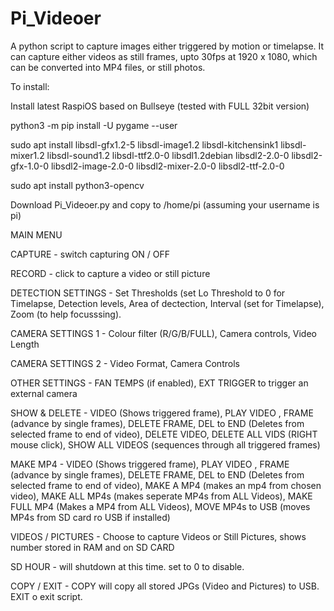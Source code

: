 # Pi_Videoer

A python script to capture images either triggered by motion or timelapse. It can capture either videos as still frames, upto 30fps at 1920 x 1080, which can be converted into MP4 files, or still photos.

To install:

Install latest RaspiOS based on Bullseye (tested with FULL 32bit version)

python3 -m pip install -U pygame --user

sudo apt install libsdl-gfx1.2-5 libsdl-image1.2 libsdl-kitchensink1 libsdl-mixer1.2 libsdl-sound1.2 libsdl-ttf2.0-0 libsdl1.2debian libsdl2-2.0-0 libsdl2-gfx-1.0-0 libsdl2-image-2.0-0 libsdl2-mixer-2.0-0 libsdl2-ttf-2.0-0

sudo apt install python3-opencv

Download Pi_Videoer.py and copy to /home/pi (assuming your username is pi)

MAIN MENU

CAPTURE - switch capturing ON / OFF

RECORD  - click to capture a video or still picture

DETECTION SETTINGS - Set Thresholds (set Lo Threshold to 0 for Timelapse, Detection levels, Area of dectection, Interval (set for Timelapse), Zoom (to help focusssing).

CAMERA SETTINGS 1 - Colour filter (R/G/B/FULL), Camera controls, Video Length

CAMERA SETTINGS 2 - Video Format, Camera Controls

OTHER SETTINGS    - FAN TEMPS (if enabled), EXT TRIGGER to trigger an external camera

SHOW & DELETE     - VIDEO (Shows triggered frame), PLAY VIDEO , FRAME (advance by single frames), DELETE FRAME, DEL to END (Deletes from selected frame to end of video), DELETE VIDEO, DELETE ALL VIDS (RIGHT mouse click), SHOW ALL VIDEOS (sequences through all triggered frames)

MAKE MP4  - VIDEO (Shows triggered frame), PLAY VIDEO , FRAME (advance by single frames), DELETE FRAME, DEL to END (Deletes from selected frame to end of video), MAKE A MP4 (makes an mp4 from chosen video), MAKE ALL MP4s (makes seperate MP4s from ALL Videos), MAKE FULL MP4 (Makes a MP4 from ALL Videos), MOVE MP4s to USB (moves MP4s from SD card ro USB if installed)

VIDEOS / PICTURES - Choose to capture Videos or Still Pictures, shows number stored in RAM and on SD CARD

SD HOUR - will shutdown at this time. set to 0 to disable.

COPY / EXIT - COPY will copy all stored JPGs (Video and Pictures) to USB. EXIT o exit script.
